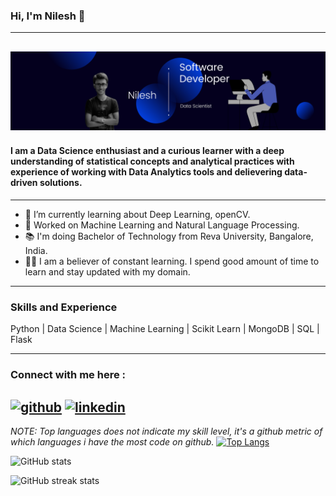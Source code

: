 ### Hi, I'm Nilesh 👋
---
![](https://github.com/nilesh170/nilesh170/blob/main/Banner_.png)
---
#### I am a Data Science enthusiast and a curious learner with a deep understanding of statistical concepts and analytical practices with experience of working with Data Analytics tools and delievering data-driven solutions.
---
- 🌱 I’m currently learning about Deep Learning, openCV. 
- 💪 Worked on Machine Learning and Natural Language Processing.
- 📚 I'm doing Bachelor of Technology from Reva University, Bangalore, India.
- 👨‍💻 I am a believer of constant learning. I spend good amount of time to learn and stay updated with my domain.
---
### Skills and Experience

Python | Data Science | Machine Learning | Scikit Learn | MongoDB | SQL | Flask

---
### Connect with me here : 
[<img src='https://cdn.jsdelivr.net/npm/simple-icons@3.0.1/icons/github.svg' alt='github' height='40'>](https://github.com/nilesh170)  [<img src='https://cdn.jsdelivr.net/npm/simple-icons@3.0.1/icons/linkedin.svg' alt='linkedin' height='40'>](https://www.linkedin.com/in/nilesh17//)  
---
_NOTE: Top languages does not indicate my skill level, it's a github metric of which languages i have the most code on github._
[![Top Langs](https://github-readme-stats.vercel.app/api/top-langs/?username=nilesh170)](https://github.com/anuraghazra/github-readme-stats)

![GitHub stats](https://github-readme-stats.vercel.app/api?username=nilesh170&show_icons=true)  

![GitHub streak stats](https://github-readme-streak-stats.herokuapp.com/?user=nilesh170)  
